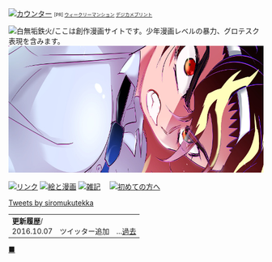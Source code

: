 
<html>
<head>

<title>白無垢鉄火</title>
<link rel="shortcut icon" href="http://tekka.siromuku.com/menu/favicon.ico">
<link rel= "stylesheet" type="text/css" href="indecs.css">
</head>
<body>
<div>
<!-- shinobi ct2 -->
<script type="text/javascript" src="http://ct2.ifdef.jp/sc/1222780"></script>
<noscript>
<a href="http://ct2.ifdef.jp/gg/1222780" target="_blank">
<img src="http://ct2.ifdef.jp/ll/1222780" width="132" height="22" alt="カウンター" /></a>
<span id="NINCT1SPAN1222780" style="font-size:9px">[PR] <a href="http://weekly.rentalurl.net" target="_blank">ウィークリーマンション</a> <a href="http://digipri.rentalurl.net" target="_blank">デジカメプリント</a></span></noscript>
<!-- /shinobi ct2 -->
<p>
<img src="index_title.gif" width="800" height="140" alt="白無垢鉄火/ここは創作漫画サイトです。少年漫画レベルの暴力、グロテスク表現を含みます。" title=""><br />
<img src="top170703.jpg" width="800" height="250" alt="" title="">
</p>
<p>
<a href="link.html"><img src="menu/ma_link.gif" border="0" onMouseOver="this.src='menu/m_link.gif'" onMouseOut="this.src='menu/ma_link.gif'" width="34" height="130" alt="リンク" title=""></a>
<a href="e.html"><img src="menu/mak_manga.gif" border="0" onMouseOver="this.src='menu/ma_manga.gif'" onMouseOut="this.src='menu/mak_manga.gif'" width="38" height="130" alt="絵と漫画" title=""></a>
<a href="http://siromuku.blogspot.com/"><img src="menu/ma_zakki.gif" border="0" onMouseOver="this.src='menu/m_zakki.gif'" onMouseOut="this.src='menu/ma_zakki.gif'" width="37" height="130" alt="雑記" title=""></a>
　<a href="about.html"><img src="menu/ma_hatu.gif" border="0" onMouseOver="this.src='menu/m_hatu.gif'" onMouseOut="this.src='menu/ma_hatu.gif'" width="26" height="130" alt="初めての方へ" title=""></a>

</p>

<a class="twitter-timeline" data-width="600" data-height="1000" data-theme="light" data-link-color="#999999" href="https://twitter.com/siromukutekka">Tweets by siromukutekka</a> <script async src="//platform.twitter.com/widgets.js" charset="utf-8"></script>
<table class="rireki">
<tr><td class="rireki">
<span style="font-weight: bold;">更新履歴</span>/<br>2016.10.07　ツイッター追加　...<a href="rireki.html">過去</a>
</td></tr></table>

<p><a href="e/log_2/m_index03.html">■</a></p>


</div>

</body>
</html>
